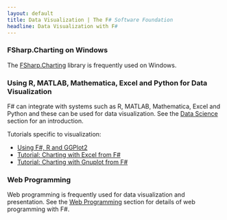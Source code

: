 ```yaml
---
layout: default
title: Data Visualization | The F# Software Foundation
headline: Data Visualization with F#
---
```



### FSharp.Charting on Windows

The [FSharp.Charting](http://fsharp.github.io/FSharp.Charting/) library is frequently used on Windows.

### Using R, MATLAB, Mathematica, Excel and Python for Data Visualization

F# can integrate with systems such as R, MATLAB, Mathematica, Excel and Python and these can be used for data visualization.
See the [Data Science](/data-science/) section for an introduction.

Tutorials specific to visualization:

* [Using F#, R and GGPlot2](http://stackoverflow.com/questions/16820211/r-type-provider-and-ggplot2)
* [Tutorial: Charting with Excel from F#](http://bit.ly/10WksjA)
* [Tutorial: Charting with Gnuplot from F#](http://bit.ly/14RwJeW)


### Web Programming

Web programming is frequently used for data visualization and presentation. 
See the [Web Programming](/webstacks) section for details of web programming with F#.

